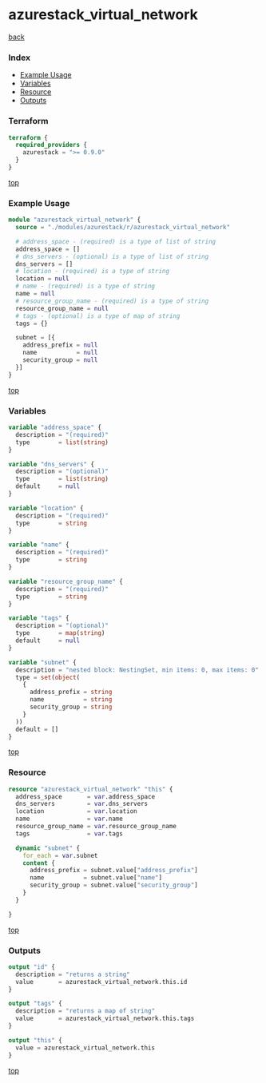 # azurestack_virtual_network

[back](../azurestack.md)

### Index

- [Example Usage](#example-usage)
- [Variables](#variables)
- [Resource](#resource)
- [Outputs](#outputs)

### Terraform

```terraform
terraform {
  required_providers {
    azurestack = ">= 0.9.0"
  }
}
```

[top](#index)

### Example Usage

```terraform
module "azurestack_virtual_network" {
  source = "./modules/azurestack/r/azurestack_virtual_network"

  # address_space - (required) is a type of list of string
  address_space = []
  # dns_servers - (optional) is a type of list of string
  dns_servers = []
  # location - (required) is a type of string
  location = null
  # name - (required) is a type of string
  name = null
  # resource_group_name - (required) is a type of string
  resource_group_name = null
  # tags - (optional) is a type of map of string
  tags = {}

  subnet = [{
    address_prefix = null
    name           = null
    security_group = null
  }]
}
```

[top](#index)

### Variables

```terraform
variable "address_space" {
  description = "(required)"
  type        = list(string)
}

variable "dns_servers" {
  description = "(optional)"
  type        = list(string)
  default     = null
}

variable "location" {
  description = "(required)"
  type        = string
}

variable "name" {
  description = "(required)"
  type        = string
}

variable "resource_group_name" {
  description = "(required)"
  type        = string
}

variable "tags" {
  description = "(optional)"
  type        = map(string)
  default     = null
}

variable "subnet" {
  description = "nested block: NestingSet, min items: 0, max items: 0"
  type = set(object(
    {
      address_prefix = string
      name           = string
      security_group = string
    }
  ))
  default = []
}
```

[top](#index)

### Resource

```terraform
resource "azurestack_virtual_network" "this" {
  address_space       = var.address_space
  dns_servers         = var.dns_servers
  location            = var.location
  name                = var.name
  resource_group_name = var.resource_group_name
  tags                = var.tags

  dynamic "subnet" {
    for_each = var.subnet
    content {
      address_prefix = subnet.value["address_prefix"]
      name           = subnet.value["name"]
      security_group = subnet.value["security_group"]
    }
  }

}
```

[top](#index)

### Outputs

```terraform
output "id" {
  description = "returns a string"
  value       = azurestack_virtual_network.this.id
}

output "tags" {
  description = "returns a map of string"
  value       = azurestack_virtual_network.this.tags
}

output "this" {
  value = azurestack_virtual_network.this
}
```

[top](#index)